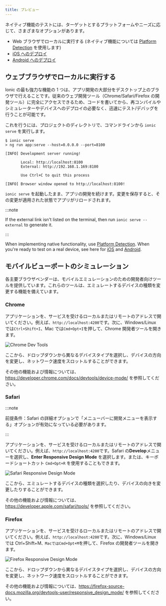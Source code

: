 ```yaml
---
title: プレビュー
---
```


<head>
  <title>プレビュー: WebブラウザでのIonicアプリローカル実行</title>
  <meta
    name="description"
    content="Previewing provides many different options to test native functionality based on needs. Use this feature to easily run your Ionic app locally in a web browser."
  />
</head>

ネイティブ機能のテストには、ターゲットとするプラットフォームやニーズに応じて、さまざまなオプションがあります。

- Web ブラウザでローカルに実行する (ネイティブ機能については [Platform Detection](../core-concepts/cross-platform.md) を使用します)
- [iOS へのデプロイ](ios.md)
- [Android へのデプロイ](android.md)

## ウェブブラウザでローカルに実行する

Ionic の最も強力な機能の 1 つは、アプリ開発の大部分をデスクトップ上のブラウザで行えることです。従来のウェブ開発ツール（Chrome/Safari/Firefox の開発ツール）に完全にアクセスできるため、コードを書いてから、再コンパイルやシミュレーターやデバイスへのデプロイの必要なく、迅速にテスト/デバッグを行うことが可能です。

これを行うには、プロジェクトのディレクトリで、コマンドラインから `ionic serve` を実行します。

```shell-session
$ ionic serve
> ng run app:serve --host=0.0.0.0 --port=8100

[INFO] Development server running!

       Local: http://localhost:8100
       External: http://192.168.1.169:8100

       Use Ctrl+C to quit this process

[INFO] Browser window opened to http://localhost:8100!
```

`ionic serve` を起動したまま、アプリの開発を続けます。変更を保存すると、その変更が適用された状態でアプリがリロードされます。

:::note

If the external link isn't listed on the terminal, then run `ionic serve --external` to generate it.

:::

When implementing native functionality, use [Platform Detection](../core-concepts/cross-platform.md).
When you're ready to test on a real device, see here for [iOS](ios.md) and [Android](android.md).

## モバイルビューポートのシミュレーション

各主要ブラウザベンダーは、モバイルエミュレーションのための開発者向けツールを提供しています。これらのツールは、エミュレートするデバイスの種類を変更する機能を備えています。

### Chrome

アプリケーションを、サービスを受けるローカルまたはリモートのアドレスで開いてください。例えば、`http://localhost:4200`です。次に、Windows/Linux では`Ctrl+Shift+I`、Mac では`Cmd+Opt+I`を押して、Chrome 開発者ツールを開きます。

<img src="/docs/img/developing/previewing/chrome-dev-tools.png" alt="Chrome Dev Tools" />

ここから、ドロップダウンから異なるデバイスタイプを選択し、デバイスの方向を変更し、ネットワーク速度をスロットルすることができます。

その他の機能および情報については、https://developer.chrome.com/docs/devtools/device-mode/ を参照してください。

### Safari

:::note

前提条件：Safari の詳細オプションで「メニューバーに開発メニューを表示する」オプションが有効になっている必要があります。

:::

アプリケーションを、サービスを受けるローカルまたはリモートのアドレスで開いてください。例えば、`http://localhost:4200`です。Safari の**Develop**メニューを選択し、**Enter Responsive Design Mode** を選択します。または、キーボードショートカット `Cmd+Opt+R` を使用することもできます。

<img src="/docs/img/developing/previewing/safari-responsive-design-mode.png" alt="Safari Responsive Design Mode" />

ここから、エミュレートするデバイスの種類を選択したり、デバイスの向きを変更したりすることができます。

その他の機能および情報については、https://developer.apple.com/safari/tools/ を参照してください。

### Firefox

アプリケーションを、サービスを受けるローカルまたはリモートのアドレスで開いてください。例えば、`http://localhost:4200`です。次に、Windows/Linux では Ctrl+Shift+M`、MacではCmd+Opt+M`を押して、Firefox の開発者ツールを開きます。

<img src="/docs/img/developing/previewing/firefox-responsive-design-mode.png" alt="Firefox Responsive Design Mode" />

ここから、ドロップダウンから異なるデバイスタイプを選択し、デバイスの方向を変更し、ネットワーク速度をスロットルすることができます。

その他の機能および情報については、https://firefox-source-docs.mozilla.org/devtools-user/responsive_design_mode/ を参照してください。

